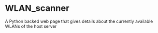 # WLAN_scanner
A Python backed web page that gives details about the currently available WLANs of the host server

